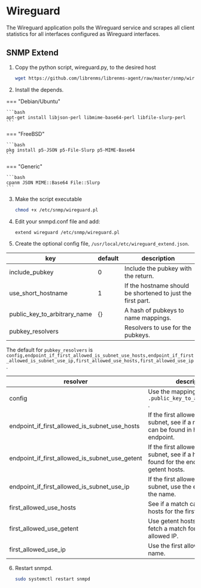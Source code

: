 

# Wireguard

The Wireguard application polls the Wireguard service and scrapes all client statistics for all interfaces configured as Wireguard interfaces.

## SNMP Extend

1. Copy the python script, wireguard.py, to the desired host

    ```bash
    wget https://github.com/librenms/librenms-agent/raw/master/snmp/wireguard.pl -O /etc/snmp/wireguard.pl
    ```

2. Install the depends.

=== "Debian/Ubuntu"

    ```bash
    apt-get install libjson-perl libmime-base64-perl libfile-slurp-perl
    ```

=== "FreeBSD"

    ```bash
    pkg install p5-JSON p5-File-Slurp p5-MIME-Base64
    ```

=== "Generic"

    ```bash
    cpanm JSON MIME::Base64 File::Slurp
    ```


3. Make the script executable

    ```bash
    chmod +x /etc/snmp/wireguard.pl
    ```

4. Edit your snmpd.conf file and add:

    ```bash
    extend wireguard /etc/snmp/wireguard.pl
    ```

5. Create the optional config file,
   `/usr/local/etc/wireguard_extend.json`.

| key                          | default     | description                                                 |
|------------------------------|-------------|-------------------------------------------------------------|
| include_pubkey               | 0           | Include the pubkey with the return.                         |
| use_short_hostname           | 1           | If the hostname should be shortened to just the first part. |
| public_key_to_arbitrary_name | {}          | A hash of pubkeys to name mappings.                         |
| pubkey_resolvers             | <see below> | Resolvers to use for the pubkeys.                           |

The default for `pubkey_resolvers` is
`config,endpoint_if_first_allowed_is_subnet_use_hosts,endpoint_if_first_allowed_is_subnet_use_ip,first_allowed_use_hosts,first_allowed_use_ip`.

| resolver                                       | description                                                                                          |
|------------------------------------------------|------------------------------------------------------------------------------------------------------|
| config                                         | Use the mappings from `.public_key_to_arbitrary_name` .                                              |
| endpoint_if_first_allowed_is_subnet_use_hosts  | If the first allowed IP is a subnet, see if a matching IP can be found in hosts for the endpoint.    |
| endpoint_if_first_allowed_is_subnet_use_getent | If the first allowed IP is a subnet, see if a hit can be found for the endpoint IP via getent hosts. |
| endpoint_if_first_allowed_is_subnet_use_ip     | If the first allowed IP is a subnet, use the endpoint IP for the name.                               |
| first_allowed_use_hosts                        | See if a match can be found in hosts for the first allowed IP.                                       |
| first_allowed_use_getent                       | Use getent hosts to see try to fetch a match for the first allowed IP.                               |
| first_allowed_use_ip                           | Use the first allowed IP as the name.                                                                |


6. Restart snmpd.

    ```bash
    sudo systemctl restart snmpd
    ```